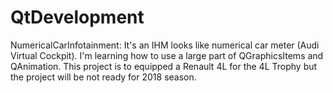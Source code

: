 # QtDevelopment

NumericalCarInfotainment: It's an IHM looks like numerical car meter (Audi Virtual Cockpit). I'm learning how to use a large part of QGraphicsItems and QAnimation. This project is to equipped a Renault 4L for the 4L Trophy but the project will be not ready for 2018 season. 
